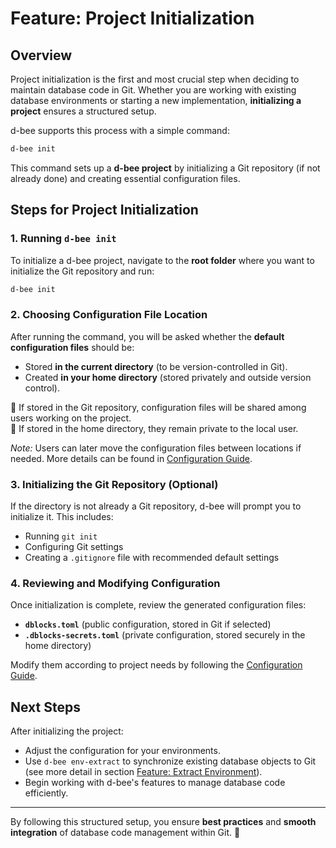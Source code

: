 # Feature: Project Initialization

## Overview

Project initialization is the first and most crucial step when deciding to maintain database code in Git. Whether you are working with existing database environments or starting a new implementation, **initializing a project** ensures a structured setup.

d-bee supports this process with a simple command:

```bash
d-bee init
```

This command sets up a **d-bee project** by initializing a Git repository (if not already done) and creating essential configuration files.

## Steps for Project Initialization

### **1\. Running `d-bee init`**

To initialize a d-bee project, navigate to the **root folder** where you want to initialize the Git repository and run:

```bash
d-bee init
```

### **2\. Choosing Configuration File Location**

After running the command, you will be asked whether the **default configuration files** should be:

- Stored **in the current directory** (to be version-controlled in Git).
- Created **in your home directory** (stored privately and outside version control).

🔹 If stored in the Git repository, configuration files will be shared among users working on the project.<br>
🔹 If stored in the home directory, they remain private to the local user.

_Note:_ Users can later move the configuration files between locations if needed. More details can be found in [Configuration Guide](configuration.md).

### **3\. Initializing the Git Repository (Optional)**

If the directory is not already a Git repository, d-bee will prompt you to initialize it. This includes:

- Running `git init`
- Configuring Git settings
- Creating a `.gitignore` file with recommended default settings

### **4\. Reviewing and Modifying Configuration**

Once initialization is complete, review the generated configuration files:

- **`dblocks.toml`** (public configuration, stored in Git if selected)
- **`.dblocks-secrets.toml`** (private configuration, stored securely in the home directory)

Modify them according to project needs by following the [Configuration Guide](configuration.md).

## Next Steps

After initializing the project:

- Adjust the configuration for your environments.
- Use `d-bee env-extract` to synchronize existing database objects to Git (see more detail in section [Feature: Extract Environment](extract.md)).
- Begin working with d-bee's features to manage database code efficiently.

--------------------------------------------------------------------------------

By following this structured setup, you ensure **best practices** and **smooth integration** of database code management within Git. 🚀
